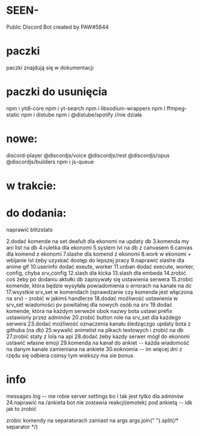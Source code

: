 # SEEN-
 Public Discord Bot created by PAW#5844

# paczki
paczki znajdują się w dokumentacji

# paczki do usunięcia
npm i ytdl-core
npm i yt-search
npm i libsodium-wrappers
npm i ffmpeg-static
npm i distube
npm i @distube/spotify //nie działa

# nowe:
discord-player
@discordjs/voice
@discordjs/rest
@discordjs/opus 
@discordjs/builders
npm i js-queue

# w trakcie:

# do dodania:
naprawić blitzstats

2.dodać komende na set deafult dla ekonomi na updaty db
    3.komenda my ani list na db
    4.ruletka dla ekonomi
    5.system lvl na db z canvasem
    6.canvas dla komend z ekonomi
    7.slashe dla komend z ekonomi
    8.work w ekonomi + wbijanie lvl żeby uzyskać dostęp do lepszej pracy
    9.naprawić slashe dla anime gif
    10.userinfo dodać exeute, worker
    11.unban dodać execute, worker, config, chyba srv_config
    12.slash dla kicka
    13.slash dla embeda
    14.zrobić coś żeby po dodaniu aktułki db zapisywały się ustawienia serwera
    15.zrobić komende, która będzie wysyłała powiadomienia o errorach na kanale na dc
    17.wsystkie srv_set w komendach (sprawdzanie czy komenda jest włączona na srv) -
    zrobić w jakimś handlerze
    18.dodać możliwość ustawienia w srv_set wiadomości pv powitalnej dla nowych osób na srv
    19.dodać komende, która na każdym serweże obok nazwy bota ustawi prefix ustawiony przez adminów
    20.zrobić button role na srv_set dla każdego serwera
    23.dodać możliwość oznaczenia kanału śledzączgo updaty bota z githuba (na db)
    25.wywalić animelist na plkach textowych i zrobić na db
    27.zrobić staty z lola na api
    28.dodać żeby kazdy serwer mógł do ekonomi ustawić własne emoji
    29.komenda na kanał do ankiet -- każda wiadomość na danym kanale zamieniana na ankiete
    30.eoknomia -- im więcej dni z rzędu się odbiera coinsy tym wiekszy ma sie bonus
# info
messages log -- nie robie server settings bo i tak jest tylko dla adminów
24.naprawić na /ankieta bot nie zostawia reakcji(emotek) pod ankietą -- idk jak to zrobić

zrobic komendy na separatorach zamiast na args 
args.join(" ").split(/* separator */)
